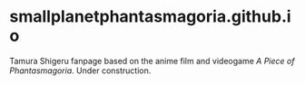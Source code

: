 # smallplanetphantasmagoria.github.io
<p>Tamura Shigeru fanpage based on the anime film and videogame <i>A Piece of Phantasmagoria</i>. Under construction.</p>